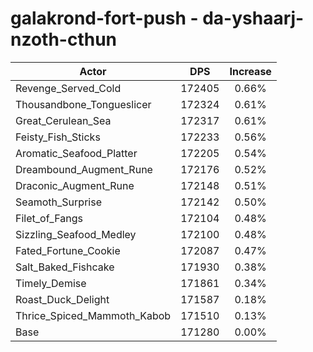 # galakrond-fort-push - da-yshaarj-nzoth-cthun
| Actor | DPS | Increase |
|---|:---:|:---:|
|Revenge_Served_Cold|172405|0.66%|
|Thousandbone_Tongueslicer|172324|0.61%|
|Great_Cerulean_Sea|172317|0.61%|
|Feisty_Fish_Sticks|172233|0.56%|
|Aromatic_Seafood_Platter|172205|0.54%|
|Dreambound_Augment_Rune|172176|0.52%|
|Draconic_Augment_Rune|172148|0.51%|
|Seamoth_Surprise|172142|0.50%|
|Filet_of_Fangs|172104|0.48%|
|Sizzling_Seafood_Medley|172100|0.48%|
|Fated_Fortune_Cookie|172087|0.47%|
|Salt_Baked_Fishcake|171930|0.38%|
|Timely_Demise|171861|0.34%|
|Roast_Duck_Delight|171587|0.18%|
|Thrice_Spiced_Mammoth_Kabob|171510|0.13%|
|Base|171280|0.00%|
